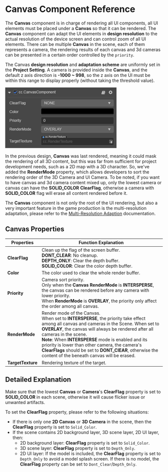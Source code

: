 # Canvas Component Reference

The **Canvas** component is in charge of rendering all UI components, all UI elements must be placed under a __Canvas__ so that it can be rendered. The **Canvas** component can adapt the UI elements in __design resolution__ to the actual resolution of the device screen and can control zoom of all UI elements. There can be multiple __Canvas__ in the scene, each of them represents a camera, the rendering results of each canvas and 3d cameras can be presented in a certain order controlled by the `priority`.

The Canvas __design resolution__ and __adaptation scheme__ are uniformly set in the __Project Setting__. A camera is provided inside the __Canvas__, and the default z axis direction is __-1000 ~ 998__, so the z axis on the UI must be within this range to display properly (without taking the threshold value).

![](canvas/canvas.png)

In the previous design, __Canvas__ was last rendered, meaning it could mask the rendering of all 3D content, but this was far from sufficient for project development needs, such as a 2D map with a 3D character. So, we've added the **RenderMode** property, which allows developers to sort the rendering order of the 3D Camera and UI Camera. To be noted, if you want to have canvas and 3d camera content mixed up, only the lowest camera or canvas can have the **SOLID_COLOR** **ClearFlag**, otherwise a camera with **SOLID_COLOR** flag will erase all content rendered before it.

The __Canvas__ component is not only the root of the UI rendering, but also a very important feature in the game production is the multi-resolution adaptation, please refer to the [Multi-Resolution Adaption](../engine/multi-resolution.md) documentation.

## Canvas Properties

| Properties    | Function Explanation  |
| ------------- | ----------- |
| __ClearFlag__     | Clean up the flag of the screen buffer.<br>__DONT_CLEAR__: No cleanup.<br>__DEPTH_ONLY__: Clear the depth buffer.<br>__SOLID_COLOR__: Clear the color depth buffer. |
| __Color__     | The color used to clear the whole render buffer. |
| __Priority__       | Camera sort priority.<br>Only when the **Canvas** **RenderMode** is **INTERSPERSE**, the canvas can be rendered before any camera with lower priority.<br>When **RenderMode** is **OVERLAY**, the priority only affect the order among all canvas. |
| __RenderMode__    | Render mode of the Canvas.<br>When set to **INTERSPERSE**, the priority take effect among all canvas and cameras in the Scene. When set to **OVERLAY**, the canvas will always be rendered after all cameras in the scene.<br>**Note**: When **INTERSPERSE** mode is enabled and its priority is lower than other camera, the camera's **ClearFlags** should be set to **DONT_ClEAR**, otherwise the content of the beneath canvas will be erased. |
| __TargetTexture__ | Rendering texture of the target. |

## Detailed Explanation

Make sure that the lowest __Canvas__ or __Camera__'s **ClearFlag** property is set to __SOLID_COLOR__ in each scene, otherwise it will cause flicker issue or unwanted artifacts.

To set the __ClearFlag__ property, please refer to the following situations:
- If there is only one __2D Canvas__ or __3D Camera__ in the scene, then the __ClearFlag__ property is set to `Solid_Color`.
- If the scene contains 2D background layer, 3D scene layer, 2D UI layer, then:
  - 2D background layer: __ClearFlag__ property is set to `Solid_Color`.
  - 3D scene layer: __ClearFlag__ property is set to `Depth_Only`.
  - 2D UI layer: If the model is included, the __ClearFlag__ property is set to `Depth_Only` to avoid a model splash screen. If there is no model, the __ClearFlag__ property can be set to `Dont_Clear`/`Depth_Only`.
